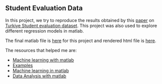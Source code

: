 ## Student Evaluation Data

In this project, we try to reproduce the results obtained by this [paper](https://github.com/abishekarun/Student-Evaluation-dataset/blob/master/LA_EdMining_SanghoSuh.pdf) on [Turkiye Student evaluation dataset](http://archive.ics.uci.edu/ml/datasets/turkiye+student+evaluation). This project was also used to explore different regression models in matlab.

The final matlab file is [here](https://github.com/abishekarun/Student-Evaluation-dataset/blob/master/student_evaluation.m) for this project and rendered html file is [here](http://htmlpreview.github.io/?https://github.com/abishekarun/Student-Evaluation-dataset/blob/master/html/student_evaluation.html).

The resources that helped me are:

+ [Machine learning with matlab](https://pdfs.semanticscholar.org/presentation/2c02/efcb9ac85f7230e4e4687fdd9607b385337b.pdf)
+ [Examples](https://in.mathworks.com/help/stats/examples.html)
+ [Machine learning in matlab](http://www.cs.toronto.edu/~hinton/csc2515/matlab2.pdf)
+ [Data Analysis with matlab](https://github.com/abishekarun/Transport-Problem/blob/master/data_analysis.pdf) 
